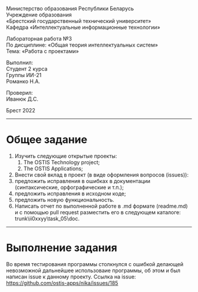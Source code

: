 Министерство образования Республики Беларусь <br/>
Учреждение образования <br/>
«Брестский государственный технический университет» <br/>
Кафедра «Интеллектуальные информационные технологии» <br/>

Лабораторная работа №3 <br/>
По дисциплине: «Общая теория интеллектуальных систем» <br/>
Тема: «Работа с проектами» <br/>

Выполнил: <br/>
Студент 2 курса <br/>
Группы ИИ-21 <br/>
Романко Н.А. <br/>

Проверил: <br/>
Иванюк Д.С. <br/>

Брест 2022 <br/>

--- 

# Общее задание #
<ol>
<li>Изучить следующие открытые проекты:
<ol>
<li>The OSTIS Technology project;</li>

<li>The OSTIS Applications;</li>
</ol>
<li>Внести свой вклад в проект (в виде оформления вопросов (issues)):</li>
<li>предложить исправления в ошибках в документации (синтаксические, орфографические и т.п.);</li>
<li>предложить исправления в исходном коде;</li>
<li>предложить новую функциональность.</li>
<li>Написать отчет по выполненной работе в .md формате (readme.md) и с помощью pull request разместить его в следующем каталоге: trunk\ii0xxyy\task_05\doc.</li>
</ol>

---

 # Выполнение задания #
 Во время тестирования программы столкнулся с ошибкой делающей невозможной дальнейшее использоваие программы, об этом и был написан issue к данному проекту. Ссылка на issue:
 https://github.com/ostis-apps/nika/issues/185